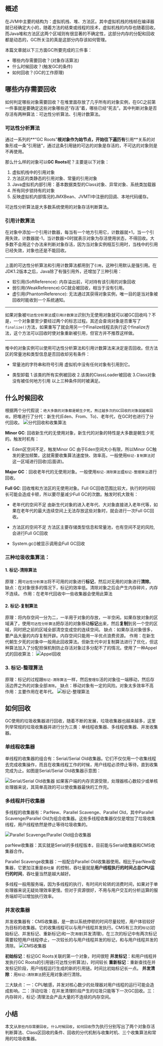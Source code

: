 ## 概述
在JVM中主要的结构为：虚拟机栈、堆、方法区。其中虚拟机栈的栈帧在编译器就已经确定大小的，随着方法的结束或线程的技术，虚拟机栈的内存也随着回收。而Java堆和方法区这两个区域则有很显著的不确定性，这部分内存的分配和回收都是动态的，GC所关注的真是这部分内存该如何管理。

本篇文章就以下三方面GC所要完成的三件事：
- 哪些内存需要回收？(对象存活算法)
- 什么时候回收？(触发GC的条件)
- 如何回收？(GC的工作原理)

## 哪些内存需要回收
如何判定哪些对象需要回收？在堆里面存放了几乎所有的对象实例，在GC之前第一件事就是要确定这些对象哪些还“存活”着，哪些已经“死去”。其中判断对象是否存活有两种算法：可达性分析算法、引用计数算法。

### 可达性分析算法
通过一系列的**“GC Roots”**根对象作为始节点，开始往下遍历有**引用**关系的对象形成一条“引用链”，通过这条引用链的可达的对象是存活的，不可达的对象则是不再使用。

那么什么样的对象可以**GC Roots**呢？主要是以下对象：
1. 虚拟机栈中的引用对象
2. 方法区的类静态的引用对象、常量的引用对象
3.  Java虚拟机内部引用：基本数据类型的Class对象、异常对象、系统类加载器
4. 所有同步锁持有的对象
5. 反映虚拟机内部情况的JMXBean、JVMTI中注册的回调、本地代码缓存。

可达性分析算法是大多数系统使用的对象存活判断算法。

### 引用计数算法
在对象中添加一个引用计数器，每当有一个地方引用它，计数器就+1，当一个引用失效，计数器就-1，当计数器>0时就表示对象为存活使用状态，不得回收。大多数不会用这个办法来判断对象存活，因为当对象实例相互引用时，当栈中的引用已经失效，对象也还是不能回收。

****

上面的可达性分析算法和引用计数算法都用到了`引用`，这种引用默认是强引用。在JDK1.2版本之后，Java除了有强引用外，还增加了三种引用：
- 软引用(SoftReference): 内存溢出前，可对持有该引用的对象回收
- 弱引用(WeakReference):GC就会被回收，相当于没有引用。
- 虚引用(PhantomReference): 无法通过其获得对象实例，唯一目的是当对象被回收时能收到一个系统通知。

****
如果对象被`可达性分析算法`或`引用计数算法`识别为无使用对象就可以被GC回收吗？不是，一个对象要至少要经过两个的标志过程。其还会查询对象是否重写了`finalize()`方法，如果重写了就会用另一个Finalize线程去执行这个finalize方法，这个方法可以回收时使对象重新被引用，但官方并不推荐这样做。

****
堆中的对象实例可以使用可达性分析算法和引用计数算法来决定是否回收。但方法区的常量池和类型信息是否回收却另有条件：
- 常量池的字符串和符号引用
虚拟机中没有任何对象有引用到它。

- 类型卸载
1.该类的所有实例被回收
2.该类的ClassLoader被回收
3.Class对象没有被任何地方引用
以上三种条件同时被满足。


## 什么时候回收
根据两个分代假说：`绝大多数的对象都是朝生夕死`，`熬过越多次的GC回收的对象就越难回收`。把堆进行了分代：新生代(Eden、From、To)、老年代，在GC时也进行了分代回收。
![分代回收和收集算法](https://upload-images.jianshu.io/upload_images/22650779-f8968e96c476acf0.png?imageMogr2/auto-orient/strip%7CimageView2/2/w/1240)


**Minor GC**: 回收新生代的无使用对象，新生代的对象的特性是大多数是朝生夕死的。触发时机有：
- Eden区空间不足，触发Minor GC
由于Eden空间大小有限，所以Minor GC触发的更加频繁，这就需要收集算法速度快、效率高，一般使用`标记-复制算法`对这一区域进行回收(后面讲)。

**Major GC**：回收老年代的无使用对象。一般使用`标记-清除算法`或`标记-整理算法`进行回收。

**Full GC**: 回收堆和方法区的无使用对象。Full GC回收范围比较大，执行的时间较长可能会造成卡顿，所以要尽量减少Full GC的次数。触发时机大致有：
- 老年代的空间不足
由新生代对象的进入老年代、大对象直接进入老年代等，如果在老年代的最大连续空间上无法存放这些对象时，就会进行一次Full GC回收。

- 方法区的空间不足
方法区主要存储类型信息和常量池，也有空间不足的风险,会进行Full GC回收

- System.gc()被显示调用会Full GC回收


### 三种垃圾收集算法：
#### 1. 标记-清除算法
原理：用`可达性分析算法`将不可用的对象进行**标记**，然后对无用的对象进行**清除**。
缺点：在对象很多的情况下，标记的效率低。清除对象之后会产生内存碎片，内存不连续。
作用：在老年代回收中一些收集器会使用此算法

#### 2. 标记-复制算法
原理：将内存空间一分为二，一半用于对象的存放，一半空闲。如果存放对象的区域满了，使用`可达性分析算法`把存活的对象移动**标记**出来，然后**复制**到另一个空的区域，同时把之前的区域全部清空变成空的连续空间。
缺点：如果存活对象很多，要产品大量的内存复制开辟。内存空间只能用一半优点浪费资源。
作用：在新生代朝生夕死的对象中一般用此回收算法。但新生代中对复制算法进行了优化，但这种算法加入了分配担保机制防止存活对象过多分配不了的情况。使用了一种Appel式的回收算法：
![Appel回收](https://upload-images.jianshu.io/upload_images/22650779-c394c49c01118f76.png?imageMogr2/auto-orient/strip%7CimageView2/2/w/1240)

### 3. 标记-整理算法
原理：标记的过程跟`标记-清除算法`一样，然后`整理存`活的对象往一端移动，然后存活边界之外的对象全部`清除`。
缺点：移动对象有一定的风险。对象太多效率不高
作用：主要作用在老年代。
![标记-整理算法](https://upload-images.jianshu.io/upload_images/22650779-1fd9c55bb3ac1078.png?imageMogr2/auto-orient/strip%7CimageView2/2/w/350)

## 如何回收
GC使用的垃圾收集器进行回收，随着不断的发展，垃圾收集器也越来越多，这里列举常规的垃圾收集器并进行分为三类：单线程收集器、多线程收集器、并发收集器。

### 单线程收集器
单线程的收集器的组合有：Serial/Serial Old收集器。它们不仅仅用一个收集线程去完成收集操作，而且在收集线程工作的时候，用户线程必须停止等待，直到收集完成为止。如图是Serial/Serial Old收集器示意图：

![Serial/Serial Old收集器](https://upload-images.jianshu.io/upload_images/22650779-cc280a4d3686639c.png?imageMogr2/auto-orient/strip%7CimageView2/2/w/1240)
如果客户端的内存资源受限，处理器核心数较少或单核处理器来说，其简单高效的可以使收集器最快的工作完。

### 多线程并行收集器
多线程的收集器有：ParNew、Parallel Scavenge、Parallel Old，其中Parallel Scavenge/Parallel Old为组合收集器。这些多线程收集器仅仅是增加了垃圾收集线程，用户线程依然是停止等待垃圾收集的。

![Parallel Scavenge/Parallel Old组合收集器](https://upload-images.jianshu.io/upload_images/22650779-62dcf073b432af4c.png?imageMogr2/auto-orient/strip%7CimageView2/2/w/1240)

parNew收集器：其实就是Serial的多线程版本，目前能与Serial收集器和CMS收集器合作。

Parallel Scavenge收集器：一般配合Parallel Old收集器使用。相比于parNew收集器，它更加注重是`吞吐量 `的控制，吞吐量就是**用户线程执行的时间占总CPU运行的时间**，吞吐量当然是越大越好。

多线程一般用服务端，因为多线程的执行，有时间片轮转的消费时间，如果对于单处理器来说无疑处理效率更慢。但对于资源很好，不用与用户交互的分析运算的服务端却可以增加执行效率。

### 并发收集器
并发收集器有：CMS收集器，是一款以系统停顿的时间尽量较短，用户体验较好为目标的收集器。它的收集线程可以与用户线程并发执行。CMS有三次的`标记`(初始标记、并发标记、重新标记)和一次`清理`(并发清理)，在三次的标记中有两次标记需要较短用户线程停止，一次较长的与用户线程并发的标记，和与用户线程并发的清除。
![CMS收集器](https://upload-images.jianshu.io/upload_images/22650779-703ed83a3ea81261.png?imageMogr2/auto-orient/strip%7CimageView2/2/w/1240)

**初始标记**：标记GC Roots关联的第一个对象，时间很短
**并发标记**：和用户线程并发执行GC Roots的引用链(可达性分析算法)，时间较长
**重新标记**：重新查找在并发标记阶段，用户线程运行生成的新的引用链。时间比初始标记长一点。
**并发清除**：用`标记-清除算法`把无用对象进行清除。

三大缺点：一：CPU敏感，并发对核心数少的处理器对用户线程的运行可能会造成影响。二：浮动垃圾：在并发清理阶段产生的垃圾只能等下一次GC回收。三：内存碎片，标记-清理法会产品大量的不连续的内存空间。

## 小结
本文从`那些内存需要回收`，`什么时候回收`，`如何回收`作为执行分别写出了两个对象存活判断算法、Class区回收的条件、回收的分代机制与收集时机、三个收集算法和常用的垃圾收集器。




